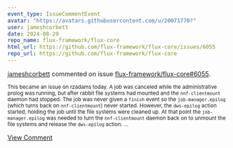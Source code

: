```yaml
---
event_type: IssueCommentEvent
avatar: "https://avatars.githubusercontent.com/u/20071770?"
user: jameshcorbett
date: 2024-08-29
repo_name: flux-framework/flux-core
html_url: https://github.com/flux-framework/flux-core/issues/6055
repo_url: https://github.com/flux-framework/flux-core
---
```


<a href='https://github.com/jameshcorbett' target='_blank'>jameshcorbett</a> commented on issue <a href='https://github.com/flux-framework/flux-core/issues/6055' target='_blank'>flux-framework/flux-core#6055</a>.

<small>This became an issue on rzadams today. A job was canceled while the administrative prolog was running, but after rabbit file systems had mounted and the `nnf-clientmount` daemon had stopped. The job was never given a `finish` event so the `job-manager.epilog` (which turns back on `nnf-clientmount`) never started. However, the `dws-epilog` action started, holding the job until the file systems were cleaned up. At that point the `job-manager.epilog` was needed to turn the `nnf-clientmount` daemon back on to unmount the file systems and release the `dws-epilog` action....</small>

<a href='https://github.com/flux-framework/flux-core/issues/6055' target='_blank'>View Comment</a>